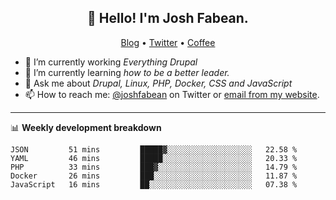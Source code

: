 <h2 align="center">👋 Hello! I'm Josh Fabean.</h2>
<p align="center">
  <a href="https://joshfabean.com">Blog</a> •
  <a href="https://twitter.com/fabean">Twitter</a> •
  <a href="https://www.buymeacoffee.com/LSxne6Yr4">Coffee</a>
</p>

- 🔭 I’m currently working *Everything Drupal*
- 🌱 I’m currently learning *how to be a better leader.*
- 💬 Ask me about *Drupal, Linux, PHP, Docker, CSS and JavaScript*
- 📫 How to reach me: [@joshfabean](https://twitter.com/joshfabean) on Twitter or [email from my website](https://joshfabean.com).

-------

📊 **Weekly development breakdown**
<!--START_SECTION:waka-->
```text
JSON         51 mins         █████▓░░░░░░░░░░░░░░░░░░░   22.58 % 
YAML         46 mins         █████░░░░░░░░░░░░░░░░░░░░   20.33 % 
PHP          33 mins         ███▓░░░░░░░░░░░░░░░░░░░░░   14.79 % 
Docker       26 mins         ███░░░░░░░░░░░░░░░░░░░░░░   11.87 % 
JavaScript   16 mins         ██░░░░░░░░░░░░░░░░░░░░░░░   07.38 % 
```
<!--END_SECTION:waka-->

<!--
**fabean/fabean** is a ✨ _special_ ✨ repository because its `README.md` (this file) appears on your GitHub profile.

Here are some ideas to get you started:

- 🔭 I’m currently working on ...
- 🌱 I’m currently learning ...
- 👯 I’m looking to collaborate on ...
- 🤔 I’m looking for help with ...
- 💬 Ask me about ...
- 📫 How to reach me: ...
- 😄 Pronouns: ...
- ⚡ Fun fact: ...
-->
